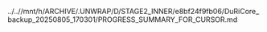 ../..//mnt/h/ARCHIVE/.UNWRAP/D/STAGE2_INNER/e8bf24f9fb06/DuRiCore_backup_20250805_170301/PROGRESS_SUMMARY_FOR_CURSOR.md